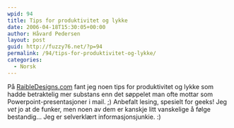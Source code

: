 ```yaml
---
wpid: 94
title: Tips for produktivitet og lykke
date: 2006-04-18T15:30:05+00:00
author: Håvard Pedersen
layout: post
guid: http://fuzzy76.net/?p=94
permalink: /94/tips-for-produktivitet-og-lykke/
categories:
  - Norsk
---
```

På <a href="http://raibledesigns.com/page/rd?entry=tips_for_productivity_and_happiness" target="_blank" rel="noopener">RaibleDesigns.com</a> fant jeg noen tips for produktivitet og lykke som hadde betraktelig mer substans enn det søppelet man ofte mottar som Powerpoint-presentasjoner i mail. ;) Anbefalt lesing, spesielt for geeks! Jeg _vet_ jo at de funker, men noen av dem er kanskje litt vanskelige å følge bestandig&#8230; Jeg er selverklært informasjonsjunkie. :)
